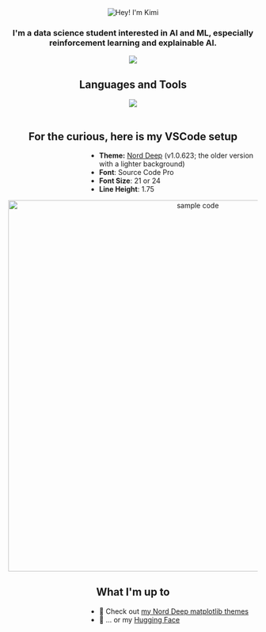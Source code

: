 <div align=center>
    <img src="https://github.com/kimichenn/kimichenn/assets/66824523/ba48963a-6ece-4d7e-adca-011617953421" alt="Hey! I'm Kimi" />
</div>

<h3 align=center>I'm a data science student interested in AI and ML, especially reinforcement learning and explainable AI.</h3>


<!-- <div align=center>
    <img height=250 src="https://kimi-readme.vercel.app/api?username=kimichenn&hide_title=false&hide_rank=true&show_icons=true&include_all_commits=true&count_private=true&disable_animations=false&locale=en&hide_border=true&custom_title=My%20Stats&title_color=e5e9f0&text_color=e5e9f0&bg_color=232731&icon_color=81a1c1&text_bold=false" />
    <img height=250 src="https://kimi-readme.vercel.app/api/top-langs/?username=kimichenn&size_weight=0.5&count_weight=0.5&count_private=true&exclude_repo=ShayminBot&layout=donut&langs_count=6&hide_border=true&title_color=e5e9f0&text_color=e5e9f0&bg_color=232731" />
</div> -->

<div align=center>
    <img src="https://github-readme-activity-graph.vercel.app/graph?username=kimichenn&bg_color=232731&color=e5e9f0&title_color=e5e9f0&line=81a1c1&point=e5e9f0&area=true&area_color=81a1c1&hide_border=true&custom_title=My%20Contribution%20History&height=450" />
</div>

<h2 align="center">Languages and Tools</h2>
<div align="center">
  <img src="https://skillicons.dev/icons?i=py,pytorch,tensorflow,git,docker,django,flask,js,ts,react,gatsby,html,css,bootstrap,tailwind,nodejs,regex,latex,java,netlify,heroku,ps,pr,ai,figma,vim,vscode&perline=9" />
</div>
<br>

<h2 align="center">For the curious, here is my VSCode setup</h2>
<dl><dd><dl><dd><dl><dd><dl><dd>
<ul>
	<li><strong>Theme:</strong> <a href=https://marketplace.visualstudio.com/items?itemName=marlosirapuan.nord-deep>Nord Deep</a> (v1.0.623; the older version with a lighter background)</li>
	<li><strong>Font</strong>: Source Code Pro</li>
	<li><strong>Font Size</strong>: 21 or 24</li>
	<li><strong>Line Height</strong>: 1.75</li>
</ul>
</dd></dl></dd></dl></dd></dl></dd></dl>

<div align=center>
    <img height=750 src="https://github.com/kimichenn/kimichenn/assets/66824523/04259995-6cff-4bc4-859e-36b61e548c16" alt="sample code" />
</div>

<h2 align=center>What I'm up to</h2>
<dl><dd><dl><dd><dl><dd><dl><dd>
	<ul>
		<li>👯 Check out <a href="https://github.com/kimichenn/nord-deep-mpl-stylesheet">my Nord Deep matplotlib themes</a></li>
		<li>🤗 ... or my <a href="https://huggingface.co/kimic">Hugging Face</a></li>
	</ul>
</dd></dl></dd></dl></dd></dl></dd></dl>
